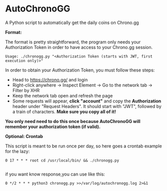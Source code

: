 # AutoChronoGG
A Python script to automatically get the daily coins on Chrono.gg

**Format:**

The format is pretty straightforward, the program only needs your Authorization Token in order to have access to your Chrono.gg session.

    Usage: ./chronogg.py "<Authorization Token (starts with JWT, first execution only)>"
    
In order to obtain your Authorization Token, you must follow these steps:
* Head to https://chrono.gg/ and login
* Right-click anywhere -> Inspect Element -> Go to the network tab -> Filter by XHR
* Keep the network tab open and refresh the page
* Some requests will appear, **click "account"** and copy the **Authorization** header under "Request Headers". It should start with "JWT", followed by a train of characters. **Make sure you copy all of it!**

**You only need need to do this once because AutoChronoGG will remember your authorization token (if valid).**

**Optional: Crontab**

This script is meant to be run once per day, so here goes a crontab example for the lazy:

    0 17 * * * root cd /usr/local/bin/ && ./chronogg.py
        
if you want know response,you can use like this:

    0 */2 * * * python3 chronogg.py >>/var/log/autochronogg.log 2>&1


